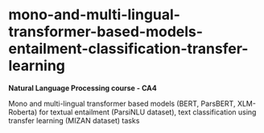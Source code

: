 # mono-and-multi-lingual-transformer-based-models-entailment-classification-transfer-learning
**Natural Language Processing course - CA4**  


Mono and multi-lingual transformer based models (BERT, ParsBERT, XLM-Roberta) for textual entailment (ParsiNLU dataset), text classification using transfer learning (MIZAN dataset) tasks
